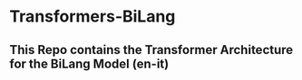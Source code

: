 # Transformers-BiLang

## This Repo contains the Transformer Architecture for the BiLang Model (en-it)